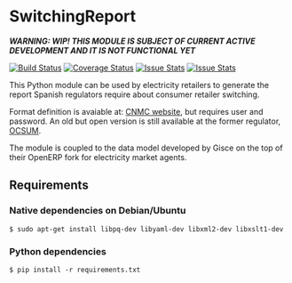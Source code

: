 # SwitchingReport

***WARNING: WIP! THIS MODULE IS SUBJECT OF CURRENT ACTIVE DEVELOPMENT AND IT IS NOT FUNCTIONAL YET***


[![Build Status](https://travis-ci.org/Som-Energia/informe-ocsum.png?branch=master)](https://travis-ci.org/Som-Energia/informe-ocsum)
[![Coverage Status](https://coveralls.io/repos/Som-Energia/informe-ocsum/badge.png?branch=master)](https://coveralls.io/r/Som-Energia/informe-ocsum?branch=master)
[![Issue Stats](http://www.issuestats.com/github/Som-Energia/informe-ocsum/badge/pr)](http://www.issuestats.com/github/Som-Energia/informe-ocsum)
[![Issue Stats](http://www.issuestats.com/github/Som-Energia/informe-ocsum/badge/issue)](http://www.issuestats.com/github/Som-Energia/informe-ocsum)


This Python module can be used by electricity retailers
to generate the report Spanish regulators require about
consumer retailer switching.

Format definition is avaiable at: 
[CNMC website](http://cambiodecomercializador.cnmc.es/),
but requires user and password.
An old but open version is still available at the former regulator,
[OCSUM](http://www.ocsum.es/index.php/doc/formatos).

The module is coupled to the data model developed by Gisce
on the top of their OpenERP fork for electricity market agents.


## Requirements

### Native dependencies on Debian/Ubuntu

	$ sudo apt-get install libpq-dev libyaml-dev libxml2-dev libxslt1-dev

### Python dependencies

	$ pip install -r requirements.txt





